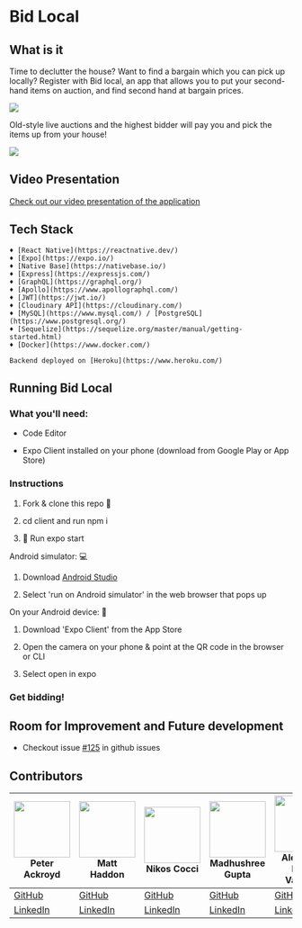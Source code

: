 # Bid Local

## What is it

Time to declutter the house? Want to find a bargain which you can pick up locally? Register with Bid local, an app that allows you to put your second-hand items on auction, and find second hand at bargain prices.

<img src="https://github.com/Snugles/bid-local/blob/development/readme%20assets/screens.jpg"></img>

 Old-style live auctions and the highest bidder will pay you and pick the items up from your house!

<img src="https://github.com/Snugles/bid-local/blob/development/readme%20assets/screen6.jpg"></img>

## Video Presentation

[Check out our video presentation of the application](https://youtu.be/LzgYNAu8jeA)

## Tech Stack

```
♦ [React Native](https://reactnative.dev/)
♦ [Expo](https://expo.io/)
♦ [Native Base](https://nativebase.io/)
♦ [Express](https://expressjs.com/)
♦ [GraphQL](https://graphql.org/)
♦ [Apollo](https://www.apollographql.com/)
♦ [JWT](https://jwt.io/)
♦ [Cloudinary API](https://cloudinary.com/)
♦ [MySQL](https://www.mysql.com/) / [PostgreSQL](https://www.postgresql.org/)
♦ [Sequelize](https://sequelize.org/master/manual/getting-started.html)
♦ [Docker](https://www.docker.com/)

Backend deployed on [Heroku](https://www.heroku.com/)
```

## Running Bid Local

### What you'll need:

- Code Editor 

- Expo Client installed on your phone (download from Google Play or App Store)

### Instructions

1. Fork & clone this repo 🍴

2. cd client and run npm i

3. 🚀 Run expo start

Android simulator: 💻

1. Download [Android Studio](https://developer.android.com/studio)

2. Select 'run on Android simulator' in the web browser that pops up

On your Android device: 📱

1. Download 'Expo Client' from the App Store

2. Open the camera on your phone & point at the QR code in the browser or CLI

3. Select open in expo

### Get bidding!

## Room for Improvement and Future development
- Checkout issue [#125](https://github.com/Snugles/bid-local/issues/125) in github issues

## Contributors
 
<img src="https://avatars1.githubusercontent.com/u/70333934?s=400&u=c165bb4221ca4c1fc25152f14ec16cbba19ebd59&v=4" width=100 height="100" ></img><br>Peter Ackroyd | <img src="https://avatars2.githubusercontent.com/u/69154025?s=400&u=ba5c288113ebaf2e92fe5a690bdb2cdaa31794ca&v=4" width=100 height="100" ></img><br>Matt Haddon | <img src="https://avatars1.githubusercontent.com/u/59124364?s=400&u=88c201375ef90d04bc597bff03bc4ac5005b293b&v=4" width=100 height="100" ></img><br>Nikos Cocci | <img src="https://avatars0.githubusercontent.com/u/24607264?s=460&u=15e645207e5d0c65ef48a2e65351d7302f5c7858&v=4" width=100 height="100" ></img><br>Madhushree Gupta | <img src="https://avatars2.githubusercontent.com/u/55530642?s=400&u=1c2af4518c8bdb8bae72b250780f8456bbbb5aea&v=4" width=100 height="100" ></img><br>Alejandro Rene Valdivia
--- | --- | --- | --- |--- 
[GitHub](https://github.com/Snugles) | [GitHub](https://github.com/matt-haddon) | [GitHub](https://github.com/Nik439) | [GitHub](https://github.com/madhushree007) | [GitHub](https://github.com/serendatapy)
[LinkedIn](https://www.linkedin.com/in/peter-ackroyd/) | [LinkedIn](https://www.linkedin.com/in/matthaddon/) | [LinkedIn](https://www.linkedin.com/in/nikos-cocci/) | [LinkedIn](https://www.linkedin.com/in/madhushree-gupta/) | [LinkedIn](https://www.linkedin.com/in/alejandro-rene-valdivia/) 
